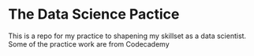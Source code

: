 # The Data Science Pactice 
 This is a repo for my practice to shapening my skillset as a data scientist. 
 Some of the practice work are from Codecademy 
